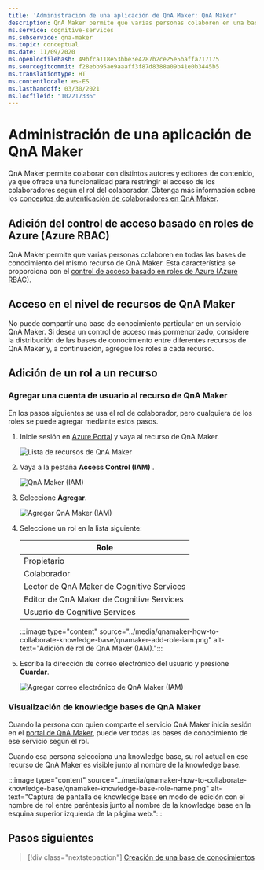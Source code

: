 ```yaml
---
title: 'Administración de una aplicación de QnA Maker: QnA Maker'
description: QnA Maker permite que varias personas colaboren en una base de conocimiento. QnA Maker ofrece la capacidad de mejorar la calidad de la base de conocimiento con el aprendizaje activo. Es posible revisar, aceptar o rechazar y agregar sin quitar ni cambiar las preguntas existentes.
ms.service: cognitive-services
ms.subservice: qna-maker
ms.topic: conceptual
ms.date: 11/09/2020
ms.openlocfilehash: 49bfca118e53bbe3e4287b2ce25e5baffa717175
ms.sourcegitcommit: f28ebb95ae9aaaff3f87d8388a09b41e0b3445b5
ms.translationtype: HT
ms.contentlocale: es-ES
ms.lasthandoff: 03/30/2021
ms.locfileid: "102217336"
---
```

# <a name="manage-qna-maker-app"></a>Administración de una aplicación de QnA Maker

QnA Maker permite colaborar con distintos autores y editores de contenido, ya que ofrece una funcionalidad para restringir el acceso de los colaboradores según el rol del colaborador.
Obtenga más información sobre los [conceptos de autenticación de colaboradores en QnA Maker](../Concepts/role-based-access-control.md).

## <a name="add-azure-role-based-access-control-azure-rbac"></a>Adición del control de acceso basado en roles de Azure (Azure RBAC)

QnA Maker permite que varias personas colaboren en todas las bases de conocimiento del mismo recurso de QnA Maker. Esta característica se proporciona con el [control de acceso basado en roles de Azure (Azure RBAC)](../../../role-based-access-control/role-assignments-portal.md).

## <a name="access-at-the-qna-maker-resource-level"></a>Acceso en el nivel de recursos de QnA Maker

No puede compartir una base de conocimiento particular en un servicio QnA Maker. Si desea un control de acceso más pormenorizado, considere la distribución de las bases de conocimiento entre diferentes recursos de QnA Maker y, a continuación, agregue los roles a cada recurso.

## <a name="add-a-role-to-a-resource"></a>Adición de un rol a un recurso

### <a name="add-a-user-account-to-the-qna-maker-resource"></a>Agregar una cuenta de usuario al recurso de QnA Maker

En los pasos siguientes se usa el rol de colaborador, pero cualquiera de los roles se puede agregar mediante estos pasos.

1. Inicie sesión en [Azure Portal](https://portal.azure.com/) y vaya al recurso de QnA Maker.

    ![Lista de recursos de QnA Maker](../media/qnamaker-how-to-collaborate-knowledge-base/qnamaker-resource-list.png)

1. Vaya a la pestaña **Access Control (IAM)** .

    ![QnA Maker (IAM)](../media/qnamaker-how-to-collaborate-knowledge-base/qnamaker-iam.png)

1. Seleccione **Agregar**.

    ![Agregar QnA Maker (IAM)](../media/qnamaker-how-to-collaborate-knowledge-base/qnamaker-iam-add.png)

1. Seleccione un rol en la lista siguiente:

    |Role|
    |--|
    |Propietario|
    |Colaborador|
    |Lector de QnA Maker de Cognitive Services|
    |Editor de QnA Maker de Cognitive Services|
    |Usuario de Cognitive Services|

    :::image type="content" source="../media/qnamaker-how-to-collaborate-knowledge-base/qnamaker-add-role-iam.png" alt-text="Adición de rol de QnA Maker (IAM).":::

1. Escriba la dirección de correo electrónico del usuario y presione **Guardar**.

    ![Agregar correo electrónico de QnA Maker (IAM)](../media/qnamaker-how-to-collaborate-knowledge-base/qnamaker-iam-add-email.png)

### <a name="view-qna-maker-knowledge-bases"></a>Visualización de knowledge bases de QnA Maker

Cuando la persona con quien comparte el servicio QnA Maker inicia sesión en el [portal de QnA Maker](https://qnamaker.ai), puede ver todas las bases de conocimiento de ese servicio según el rol.

Cuando esa persona selecciona una knowledge base, su rol actual en ese recurso de QnA Maker es visible junto al nombre de la knowledge base.

:::image type="content" source="../media/qnamaker-how-to-collaborate-knowledge-base/qnamaker-knowledge-base-role-name.png" alt-text="Captura de pantalla de knowledge base en modo de edición con el nombre de rol entre paréntesis junto al nombre de la knowledge base en la esquina superior izquierda de la página web.":::

## <a name="next-steps"></a>Pasos siguientes

> [!div class="nextstepaction"]
> [Creación de una base de conocimientos](./manage-knowledge-bases.md)
